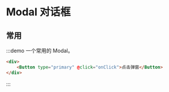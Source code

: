 <script>
    export default {
        data() {
            return {
                showFirst: false,
                showSecond: false,
                showThird: false,
                showFourth: false,
                size: ''
            };
        },
        methods: {
            onClick() {
                this.$Message.info();
            }
        }
    }
</script>

# Modal 对话框

## 常用

:::demo 一个常用的 Modal。

```html
<div>
    <Button type="primary" @click="onClick">点击弹窗</Button>
</div>
```

:::
